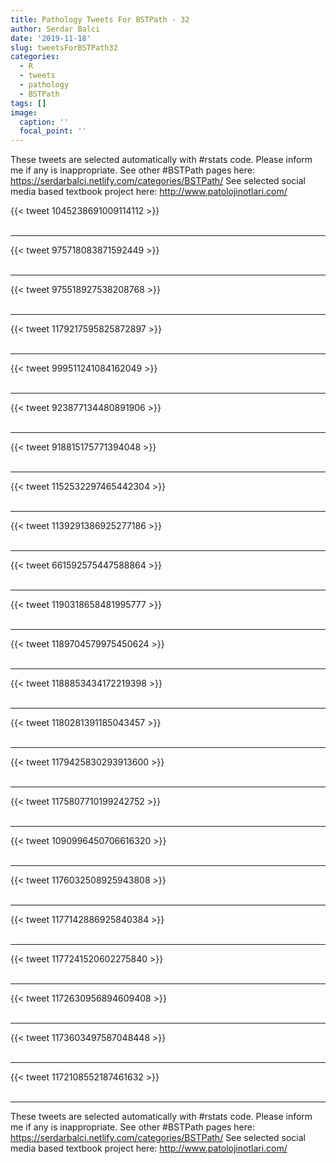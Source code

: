 ```yaml
---
title: Pathology Tweets For BSTPath - 32
author: Serdar Balci
date: '2019-11-18'
slug: tweetsForBSTPath32
categories:
  - R
  - tweets
  - pathology
  - BSTPath
tags: []
image:
  caption: ''
  focal_point: ''
---
```



These tweets are selected automatically with #rstats code. Please inform me if any is inappropriate.
See other #BSTPath pages here: https://serdarbalci.netlify.com/categories/BSTPath/ 
See selected social media based textbook project here: http://www.patolojinotlari.com/

{{< tweet 1045238691009114112 >}}
<br>
<br>
<hr>
{{< tweet 975718083871592449 >}}
<br>
<br>
<hr>
{{< tweet 975518927538208768 >}}
<br>
<br>
<hr>
{{< tweet 1179217595825872897 >}}
<br>
<br>
<hr>
{{< tweet 999511241084162049 >}}
<br>
<br>
<hr>
{{< tweet 923877134480891906 >}}
<br>
<br>
<hr>
{{< tweet 918815175771394048 >}}
<br>
<br>
<hr>
{{< tweet 1152532297465442304 >}}
<br>
<br>
<hr>
{{< tweet 1139291386925277186 >}}
<br>
<br>
<hr>
{{< tweet 661592575447588864 >}}
<br>
<br>
<hr>
{{< tweet 1190318658481995777 >}}
<br>
<br>
<hr>
{{< tweet 1189704579975450624 >}}
<br>
<br>
<hr>
{{< tweet 1188853434172219398 >}}
<br>
<br>
<hr>
{{< tweet 1180281391185043457 >}}
<br>
<br>
<hr>
{{< tweet 1179425830293913600 >}}
<br>
<br>
<hr>
{{< tweet 1175807710199242752 >}}
<br>
<br>
<hr>
{{< tweet 1090996450706616320 >}}
<br>
<br>
<hr>
{{< tweet 1176032508925943808 >}}
<br>
<br>
<hr>
{{< tweet 1177142886925840384 >}}
<br>
<br>
<hr>
{{< tweet 1177241520602275840 >}}
<br>
<br>
<hr>
{{< tweet 1172630956894609408 >}}
<br>
<br>
<hr>
{{< tweet 1173603497587048448 >}}
<br>
<br>
<hr>
{{< tweet 1172108552187461632 >}}
<br>
<br>
<hr>


These tweets are selected automatically with #rstats code. Please inform me if any is inappropriate.
See other #BSTPath pages here: https://serdarbalci.netlify.com/categories/BSTPath/ 
See selected social media based textbook project here: http://www.patolojinotlari.com/
